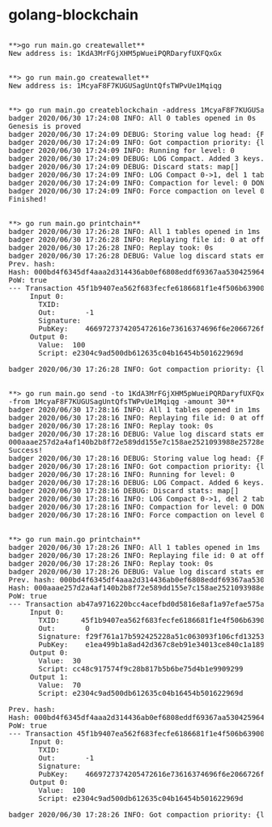 # golang-blockchain

<pre>

**>go run main.go createwallet**
New address is: 1KdA3MrFGjXHM5pWueiPQRDaryfUXFQxGx


**> go run main.go createwallet**
New address is: 1McyaF8F7KUGUSagUntQfsTWPvUe1Mqiqg


**> go run main.go createblockchain -address 1McyaF8F7KUGUSagUntQfsTWPvUe1Mqiqg**
badger 2020/06/30 17:24:08 INFO: All 0 tables opened in 0s
Genesis is proved
badger 2020/06/30 17:24:09 DEBUG: Storing value log head: {Fid:0 Len:42 Offset:623}
badger 2020/06/30 17:24:09 INFO: Got compaction priority: {level:0 score:1.73 dropPrefix:[]}
badger 2020/06/30 17:24:09 INFO: Running for level: 0
badger 2020/06/30 17:24:09 DEBUG: LOG Compact. Added 3 keys. Skipped 0 keys. Iteration took: 0s
badger 2020/06/30 17:24:09 DEBUG: Discard stats: map[]
badger 2020/06/30 17:24:09 INFO: LOG Compact 0->1, del 1 tables, add 1 tables, took 2.9864ms
badger 2020/06/30 17:24:09 INFO: Compaction for level: 0 DONE
badger 2020/06/30 17:24:09 INFO: Force compaction on level 0 done
Finished!


**> go run main.go printchain**
badger 2020/06/30 17:26:28 INFO: All 1 tables opened in 1ms
badger 2020/06/30 17:26:28 INFO: Replaying file id: 0 at offset: 665
badger 2020/06/30 17:26:28 INFO: Replay took: 0s
badger 2020/06/30 17:26:28 DEBUG: Value log discard stats empty
Prev. hash: 
Hash: 000bd4f6345df4aaa2d314436ab0ef6808eddf69367aa530425964efc24f5542
PoW: true
--- Transaction 45f1b9407ea562f683fecfe6186681f1e4f506b63900960ba2687b86fa441102:
     Input 0:
       TXID:
       Out:       -1
       Signature:
       PubKey:    4669727374205472616e73616374696f6e2066726f6d2047656e65736973
     Output 0:
       Value:  100
       Script: e2304c9ad500db612635c04b16454b501622969d

badger 2020/06/30 17:26:28 INFO: Got compaction priority: {level:0 score:1.73 dropPrefix:[]}


**> go run main.go send -to 1KdA3MrFGjXHM5pWueiPQRDaryfUXFQxGx 
-from 1McyaF8F7KUGUSagUntQfsTWPvUe1Mqiqg -amount 30**
badger 2020/06/30 17:28:16 INFO: All 1 tables opened in 1ms
badger 2020/06/30 17:28:16 INFO: Replaying file id: 0 at offset: 665
badger 2020/06/30 17:28:16 INFO: Replay took: 0s
badger 2020/06/30 17:28:16 DEBUG: Value log discard stats empty
000aaae257d2a4af140b2b8f72e589dd155e7c158ae2521093988e25728ecfe2
Success!
badger 2020/06/30 17:28:16 DEBUG: Storing value log head: {Fid:0 Len:42 Offset:1480}
badger 2020/06/30 17:28:16 INFO: Got compaction priority: {level:0 score:1.73 dropPrefix:[]}
badger 2020/06/30 17:28:16 INFO: Running for level: 0
badger 2020/06/30 17:28:16 DEBUG: LOG Compact. Added 6 keys. Skipped 0 keys. Iteration took: 0s
badger 2020/06/30 17:28:16 DEBUG: Discard stats: map[]
badger 2020/06/30 17:28:16 INFO: LOG Compact 0->1, del 2 tables, add 1 tables, took 2.9885ms
badger 2020/06/30 17:28:16 INFO: Compaction for level: 0 DONE
badger 2020/06/30 17:28:16 INFO: Force compaction on level 0 done


**> go run main.go printchain**
badger 2020/06/30 17:28:26 INFO: All 1 tables opened in 1ms
badger 2020/06/30 17:28:26 INFO: Replaying file id: 0 at offset: 1522
badger 2020/06/30 17:28:26 INFO: Replay took: 0s
badger 2020/06/30 17:28:26 DEBUG: Value log discard stats empty
Prev. hash: 000bd4f6345df4aaa2d314436ab0ef6808eddf69367aa530425964efc24f5542
Hash: 000aaae257d2a4af140b2b8f72e589dd155e7c158ae2521093988e25728ecfe2
PoW: true
--- Transaction ab47a9716220bcc4acefbd0d5816e8af1a97efae575a3cf31a3d3bccac725057:
     Input 0:
       TXID:     45f1b9407ea562f683fecfe6186681f1e4f506b63900960ba2687b86fa441102
       Out:       0
       Signature: f29f761a17b592425228a51c063093f106cfd1325391845eb6379f0df50b090dbb756d41670ad2e62c982927aec90da78ed578fc6596e6478a6db009b866cee6
       PubKey:    e1ea499b1a8ad42d367c8eb91e34013ce840c1a18955649635d074a577c47cb834349d842cf175727bdeece158ac38732458672d2706e84003ee1b8512bd0e1d
     Output 0:
       Value:  30
       Script: cc48c917574f9c28b817b5b6be75d4b1e9909299
     Output 1:
       Value:  70
       Script: e2304c9ad500db612635c04b16454b501622969d

Prev. hash:
Hash: 000bd4f6345df4aaa2d314436ab0ef6808eddf69367aa530425964efc24f5542
PoW: true
--- Transaction 45f1b9407ea562f683fecfe6186681f1e4f506b63900960ba2687b86fa441102:
     Input 0:
       TXID:
       Out:       -1
       Signature:
       PubKey:    4669727374205472616e73616374696f6e2066726f6d2047656e65736973
     Output 0:
       Value:  100
       Script: e2304c9ad500db612635c04b16454b501622969d

badger 2020/06/30 17:28:26 INFO: Got compaction priority: {level:0 score:1.73 dropPrefix:[]}

</pre>
